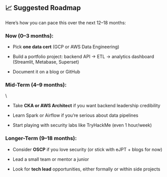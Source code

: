 ## 📈 Suggested Roadmap

Here’s how you can pace this over the next 12–18 months:

### **Now (0–3 months)**:

- Pick **one data cert** (GCP or AWS Data Engineering)
    
- Build a portfolio project: backend API → ETL → analytics dashboard (Streamlit, Metabase, Superset)
    
- Document it on a blog or GitHub
    

### **Mid-Term (4–9 months)**:
\
- Take **CKA or AWS Architect** if you want backend leadership credibility
    
- Learn Spark or Airflow if you’re serious about data pipelines
    
- Start playing with security labs like TryHackMe (even 1 hour/week)
    

### **Longer-Term (9–18 months)**:

- Consider **OSCP** if you love security (or stick with eJPT + blogs for now)
    
- Lead a small team or mentor a junior
    
- Look for **tech lead** opportunities, either formally or within side projects